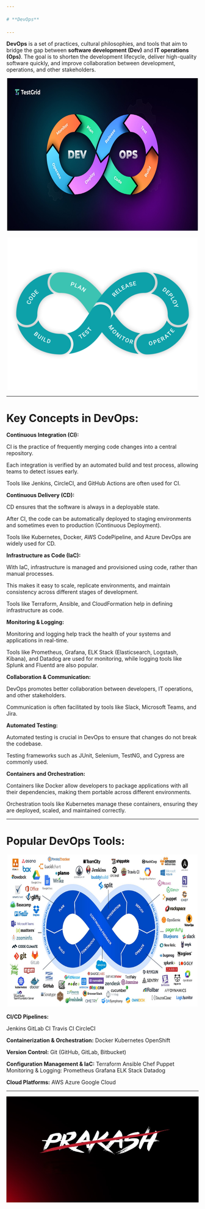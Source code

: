 ```yaml
---

# **DevOps**

---
```


**DevOps** is a set of practices, cultural philosophies, and tools that aim to bridge the gap between **software development (Dev)** and **IT operations (Ops)**. The goal is to shorten the development lifecycle, deliver high-quality software quickly, and improve collaboration between development, operations, and other stakeholders.

<p align="center">
<img src="devops.jpg" alt="24ag5a0510" width="500" height="400" />
</p>

<p align="center">
<img src="DEVOPS.gif" alt="24ag5a0510" width="500" height="400" />
</p>

---

# **Key Concepts in DevOps:**
**Continuous Integration (CI):**

CI is the practice of frequently merging code changes into a central repository.

Each integration is verified by an automated build and test process, allowing teams to detect issues early.

Tools like Jenkins, CircleCI, and GitHub Actions are often used for CI.

**Continuous Delivery (CD):**

CD ensures that the software is always in a deployable state.

After CI, the code can be automatically deployed to staging environments and sometimes even to production (Continuous Deployment).

Tools like Kubernetes, Docker, AWS CodePipeline, and Azure DevOps are widely used for CD.

**Infrastructure as Code (IaC):**

With IaC, infrastructure is managed and provisioned using code, rather than manual processes.

This makes it easy to scale, replicate environments, and maintain consistency across different stages of development.

Tools like Terraform, Ansible, and CloudFormation help in defining infrastructure as code.

**Monitoring & Logging:**

Monitoring and logging help track the health of your systems and applications in real-time.

Tools like Prometheus, Grafana, ELK Stack (Elasticsearch, Logstash, Kibana), and Datadog are used for monitoring, while logging tools like Splunk and Fluentd are also popular.

**Collaboration & Communication:**

DevOps promotes better collaboration between developers, IT operations, and other stakeholders.

Communication is often facilitated by tools like Slack, Microsoft Teams, and Jira.

**Automated Testing:**

Automated testing is crucial in DevOps to ensure that changes do not break the codebase.

Testing frameworks such as JUnit, Selenium, TestNG, and Cypress are commonly used.

**Containers and Orchestration:**

Containers like Docker allow developers to package applications with all their dependencies, making them portable across different environments.

Orchestration tools like Kubernetes manage these containers, ensuring they are deployed, scaled, and maintained correctly.

---

# **Popular DevOps Tools:**
<p align="center">
  <img src="DevOpsTools.jpg" alt="24ag5a0510" width="500" height="400" />
</p>

**CI/CD Pipelines:**

Jenkins
GitLab CI
Travis CI
CircleCI

**Containerization & Orchestration:**
Docker
Kubernetes
OpenShift

**Version Control:**
Git (GitHub, GitLab, Bitbucket)

**Configuration Management & IaC:**
Terraform
Ansible
Chef
Puppet
Monitoring & Logging:
Prometheus
Grafana
ELK Stack
Datadog

**Cloud Platforms:**
AWS
Azure
Google Cloud

---


![24ag5a0510](Prash.jpg)


















